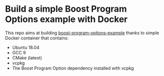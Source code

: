 # Build a simple Boost Program Options example with Docker

This repo aims at building [boost-program-options-example](https://github.com/loic-yvonnet/boost-program-options-example-dev) thanks to simple Docker container that contains:
* Ubuntu 18.04
* GCC 9
* CMake (latest)
* vcpkg
* The Boost Program Option dependency installed with vcpkg
